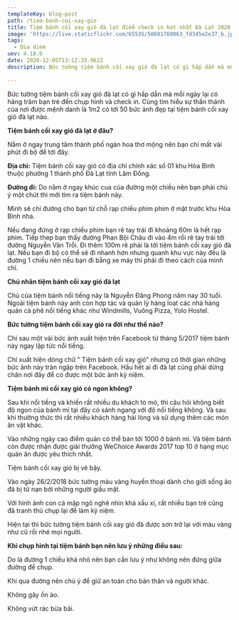 ```yaml
---
templateKey: blog-post
path: /tiem-banh-coi-xay-gio
title: Tiệm bánh cối xay gió đà lạt điểm check in hot nhất Đà Lạt 2020
image: 'https://live.staticflickr.com/65535/50681760063_fd345e2e37_b.jpg' 
tags:
  - Dia diem
uev: 4.18.6
date: 2020-12-05T13:12:33.962Z
description: Bức tường tiệm bánh cối xay gió đà lạt có gì hấp dẫn mà mỗi ngày lại có hàng trăm bạn trẻ đến chụp hình và check in.
 
---
```


Bức tường tiệm bánh cối xay gió đà lạt có gì hấp dẫn mà mỗi ngày lại có hàng trăm bạn trẻ đến chụp hình và check in. Cùng tìm hiểu sự thần thánh của nơi được mệnh danh là 1m2 có tới 50 bức ảnh đẹp tại tiệm bánh cối xay gió đà lạt nào.

**Tiệm bánh cối xay gió đà lạt ở đâu?**

Nằm ở ngay trung tâm thành phố ngàn hoa thơ mộng nên bạn chỉ mất vài phút đi bộ để tới đây.

**Địa chỉ:**
Tiệm bánh cối xay gió có địa chỉ chính xác số 01 khu Hòa Bình thuộc phường 1 thành phố Đà Lạt tỉnh Lâm Đồng.


**Đường đi:**
Do nằm ở ngay khúc cua của đường một chiều nên bạn phải chú ý một chút thì mới tìm ra tiệm bánh này.

Mình sẽ chỉ đường cho bạn từ chỗ rạp chiếu phim phim ở mặt trước khu Hòa Bình nha.

Nếu đang đứng ở rạp chiếu phim bạn rẽ tay trái đi khoảng 60m là hết rạp phim.
Tiếp thep bạn thấy đường Phan Bội Châu đi vào 4m rồi rẽ tay trái tới đường Nguyễn Văn Trỗi.
Đi thêm 100m rẽ phải là tới tiệm bánh cối xay gió đà lạt.
Nếu bạn đi bộ có thể sẽ đi nhanh hơn nhưng quanh khu vực này đều là đường 1 chiều nên nếu bạn đi bằng xe máy thì phải đi theo cách của mình chỉ.


**Chủ nhân tiệm bánh cối xay gió đà lạt**

Chủ của tiệm bánh nổi tiếng này là Nguyễn Đăng Phong năm nay 30 tuổi. Ngoài tiệm bánh này anh còn hợp tác và quản lý hàng loạt các nhà hàng quán cà phê nổi tiếng khác như Windmills, Vuông Pizza, Yolo Hostel.


**Bức tường tiệm bánh cối xay gió ra đời như thế nào?**

Chỉ sau một vài bức ảnh xuất hiện trên Facebook từ tháng 5/2017 tiệm bánh này ngay lập tức nổi tiếng.

Chỉ xuất hiện dòng chữ ” Tiệm bánh cối xay gió” nhưng có thời gian những bức ảnh này tràn ngập trên Facebook. Hầu hết ai đi đà lạt cũng phải dừng chân nơi đây để có được một bức ảnh kỷ niệm.


**Tiệm bánh mì cối xay gió có ngon không?**

Sau khi nổi tiếng và khiến rất nhiều du khách tò mò, thì câu hỏi không biết độ ngon của bánh mì tại đây có sánh ngang với độ nổi tiếng không. Và sau khi thưởng thức thì rất nhiều khách hàng hài lòng và sử dụng thêm các món ăn vặt khác.

Vào những ngày cao điểm quán có thể bán tới 1000 ở bánh mì. Và tiệm bánh còn được nhận được giải thưởng WeChoice Awards 2017 top 10 ở hạng mục quán ăn được yêu thích nhất.

Tiệm bánh cối xay gió bị vẽ bậy.

Vào ngày 26/2/2018 bức tường màu vàng huyền thoại dành cho giới sống ảo đã bị tử nạn bởi những người giấu mặt.

Với hình ảnh con cá mập ngô nghê nhìn khá xấu xí, rất nhiều bạn trẻ cũng đã tranh thủ chụp lại để làm kỷ niệm.

Hiện tại thì bức tường tiệm bánh cối xay gió đã được sơn trở lại với màu vàng như cũ rồi nhé mọi người.


**Khi chụp hình tại tiệm bánh bạn nên lưu ý những điều sau:**

Do là đường 1 chiều khá nhỏ nên bạn cần lưu ý như không nên đứng giữa đường để chụp.

Khi qua đường nên chú ý để giữ an toàn cho bản thân và người khác.

Không gây ồn ào.

Không vứt rác bừa bãi.